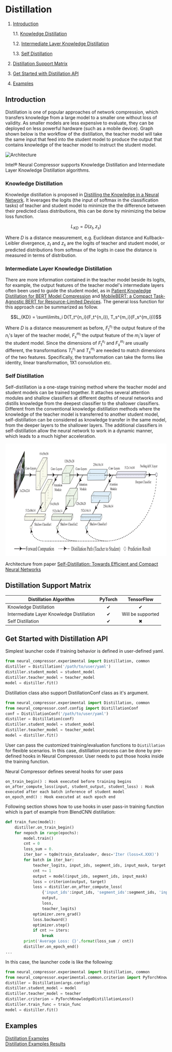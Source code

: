 Distillation
============

1. [Introduction](#introduction)

    1.1. [Knowledge Distillation](#knowledge-distillation)

    1.2. [Intermediate Layer Knowledge Distillation](#intermediate-layer-knowledge-distillation)

    1.3. [Self Distillation](#self-distillation)

2. [Distillation Support Matrix](#distillation-support-matrix)
3. [Get Started with Distillation API ](#get-started-with-distillation-api)
4. [Examples](#examples)

## Introduction

Distillation is one of popular approaches of network compression, which transfers knowledge from a large model to a smaller one without loss of validity. As smaller models are less expensive to evaluate, they can be deployed on less powerful hardware (such as a mobile device). Graph shown below is the workflow of the distillation, the teacher model will take the same input that feed into the student model to produce the output that contains knowledge of the teacher model to instruct the student model.
<br>

<img src="./imgs/Distillation_workflow.png" alt="Architecture" width=700 height=300>

Intel® Neural Compressor supports Knowledge Distillation and Intermediate Layer Knowledge Distillation algorithms.

### Knowledge Distillation
Knowledge distillation is proposed in [Distilling the Knowledge in a Neural Network](https://arxiv.org/abs/1503.02531). It leverages the logits (the input of softmax in the classification tasks) of teacher and student model to minimize the the difference between their predicted class distributions, this can be done by minimizing the below loss function. 

$$L_{KD} = D(z_t, z_s)$$

Where $D$ is a distance measurement, e.g. Euclidean distance and Kullback–Leibler divergence, $z_t$ and $z_s$ are the logits of teacher and student model, or predicted distributions from softmax of the logits in case the distance is measured in terms of distribution.

### Intermediate Layer Knowledge Distillation

There are more information contained in the teacher model beside its logits, for example, the output features of the teacher model's intermediate layers often been used to guide the student model, as in [Patient Knowledge Distillation for BERT Model Compression](https://arxiv.org/pdf/1908.09355) and [MobileBERT: a Compact Task-Agnostic BERT for Resource-Limited Devices](https://arxiv.org/abs/2004.02984). The general loss function for this approach can be summarized as follow.

$$L_{KD} = \sum\limits_i D(T_t^{n_i}(F_t^{n_i}), T_s^{m_i}(F_s^{m_i}))$$

Where $D$ is a distance measurement as before, $F_t^{n_i}$ the output feature of the $n_i$'s layer of the teacher model, $F_s^{m_i}$ the output feature of the $m_i$'s layer of the student model. Since the dimensions of $F_t^{n_i}$ and $F_s^{m_i}$ are usually different, the transformations $T_t^{n_i}$ and $T_s^{m_i}$ are needed to match dimensions of the two features. Specifically, the transformation can take the forms like identity, linear transformation, 1X1 convolution etc.

### Self Distillation

Self-distillation ia a one-stage training method where the teacher model and student models can be trained together. It attaches several attention modules and shallow classifiers at different depths of neural networks and distills knowledge from the deepest classifier to the shallower classifiers. Different from the conventional knowledge distillation methods where the knowledge of the teacher model is transferred to another student model, self-distillation can be considered as knowledge transfer in the same model, from the deeper layers to the shallower layers.
The additional classifiers in self-distillation allow the neural network to work in a dynamic manner, which leads to a much higher acceleration.
<br>

<img src="./imgs/self-distillation.png" alt="Architecture" width=800 height=350>

Architecture from paper [Self-Distillation: Towards Efficient and Compact Neural Networks](https://ieeexplore.ieee.org/document/9381661)

## Distillation Support Matrix

|Distillation Algorithm                          |PyTorch   |TensorFlow |
|------------------------------------------------|:--------:|:---------:|
|Knowledge Distillation                          |&#10004;  |&#10004;   |
|Intermediate Layer Knowledge Distillation       |&#10004;  |Will be supported|
|Self Distillation                               |&#10004;  |&#10006;   |

## Get Started with Distillation API 

Simplest launcher code if training behavior is defined in user-defined yaml.

```python
from neural_compressor.experimental import Distillation, common
distiller = Distillation('/path/to/user/yaml')
distiller.student_model = student_model
distiller.teacher_model = teacher_model
model = distiller.fit()
```
Distillation class also support DistillationConf class as it's argument.

```python
from neural_compressor.experimental import Distillation, common
from neural_compressor.conf.config import DistillationConf
conf = DistillationConf('/path/to/user/yaml')
distiller = Distillation(conf)
distiller.student_model = student_model
distiller.teacher_model = teacher_model
model = distiller.fit()
```

User can pass the customized training/evaluation functions to `Distillation` for flexible scenarios. In this case, distillation process can be done by pre-defined hooks in Neural Compressor. User needs to put those hooks inside the training function.

Neural Compressor defines several hooks for user pass

```
on_train_begin() : Hook executed before training begins
on_after_compute_loss(input, student_output, student_loss) : Hook executed after each batch inference of student model
on_epoch_end() : Hook executed at each epoch end
```

Following section shows how to use hooks in user pass-in training function which is part of example from BlendCNN distillation:

```python
def train_func(model):
    distiller.on_train_begin()
    for nepoch in range(epochs):
        model.train()
        cnt = 0
        loss_sum = 0.
        iter_bar = tqdm(train_dataloader, desc='Iter (loss=X.XXX)')
        for batch in iter_bar:
            teacher_logits, input_ids, segment_ids, input_mask, target = batch
            cnt += 1
            output = model(input_ids, segment_ids, input_mask)
            loss = criterion(output, target)
            loss = distiller.on_after_compute_loss(
                {'input_ids':input_ids, 'segment_ids':segment_ids, 'input_mask':input_mask},
                output,
                loss,
                teacher_logits)
            optimizer.zero_grad()
            loss.backward()
            optimizer.step()
            if cnt >= iters:
                break
        print('Average Loss: {}'.format(loss_sum / cnt))
        distiller.on_epoch_end()
...
```

In this case, the launcher code is like the following:

```python
from neural_compressor.experimental import Distillation, common
from neural_compressor.experimental.common.criterion import PyTorchKnowledgeDistillationLoss
distiller = Distillation(args.config)
distiller.student_model = model
distiller.teacher_model = teacher
distiller.criterion = PyTorchKnowledgeDistillationLoss()
distiller.train_func = train_func
model = distiller.fit()
```

## Examples

[Distillation Examples](../examples/README.md#distillation)
<br>
[Distillation Examples Results](./validated_model_list.md#validated-knowledge-distillation-examples)
